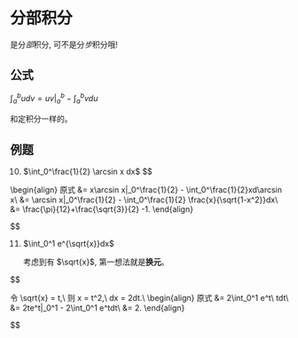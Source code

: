 # 分部积分
是分*部*积分, 可不是分*步*积分哦! 

## 公式
$\int_a^b udv = uv|_a^b - \int_a^b vdu$

和定积分一样的。

## 例题
10. $\int_0^\frac{1}{2} \arcsin x dx$
$$

\begin{align}
原式 &= x\arcsin x|_0^\frac{1}{2} - \int_0^\frac{1}{2}xd\arcsin x\\
&= \arcsin x|_0^\frac{1}{2} - \int_0^\frac{1}{2} \frac{x}{\sqrt{1-x^2}}dx\\
&= \frac{\pi}{12}+\frac{\sqrt{3}}{2} -1.
\end{align}

$$

11. $\int_0^1 e^{\sqrt{x}}dx$

    考虑到有 $\sqrt{x}$, 第一想法就是**换元**。

$$

令 \sqrt{x} = t,\\
则 x = t^2,\ dx = 2dt.\\
\begin{align}
原式 &= 2\int_0^1 e^t\ tdt\\
&= 2te^t|_0^1 - 2\int_0^1 e^tdt\\
&= 2.
\end{align}

$$